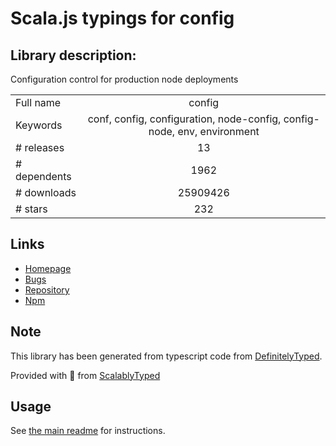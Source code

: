 
# Scala.js typings for config


## Library description:
Configuration control for production node deployments

|                    |                 |
| ------------------ | :-------------: |
| Full name          | config |
| Keywords           | conf, config, configuration, node-config, config-node, env, environment |
| # releases         | 13 |
| # dependents       | 1962 |
| # downloads        | 25909426 |
| # stars            | 232 |

## Links
- [Homepage](http://lorenwest.github.com/node-config)
- [Bugs](https://github.com/lorenwest/node-config/issues)
- [Repository](https://github.com/lorenwest/node-config)
- [Npm](https://www.npmjs.com/package/config)
    


## Note
This library has been generated from typescript code from [DefinitelyTyped](https://definitelytyped.org).

Provided with :purple_heart: from [ScalablyTyped](https://github.com/oyvindberg/ScalablyTyped)

## Usage
See [the main readme](../../readme.md) for instructions.


